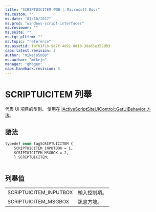 ```yaml
---
title: "SCRIPTUICITEM 列舉 | Microsoft Docs"
ms.custom: ""
ms.date: "01/18/2017"
ms.prod: "windows-script-interfaces"
ms.reviewer: ""
ms.suite: ""
ms.tgt_pltfrm: ""
ms.topic: "reference"
ms.assetid: fbf01f1b-5d7f-4d92-8d10-3da65e352d93
caps.latest.revision: 3
author: "mikejo5000"
ms.author: "mikejo"
manager: "ghogen"
caps.handback.revision: 3
---
```

# SCRIPTUICITEM 列舉
代表 UI 項目的型別。  使用在 [IActiveScriptSiteUIControl::GetUIBehavior 方法](../../winscript/reference/iactivescriptsiteuicontrol-getuibehavior-method.md)。  
  
## 語法  
  
```vb  
typedef enum tagSCRIPTUICITEM {   
    SCRIPTUICITEM_INPUTBOX = 1,   
    SCRIPTUICITEM_MSGBOX = 2,   
    } SCRIPTUICITEM;  
  
```  
  
## 列舉值  
  
|||  
|-|-|  
|SCRIPTUICITEM\_INPUTBOX|輸入控制項。|  
|SCRIPTUICITEM\_MSGBOX|訊息方塊。|